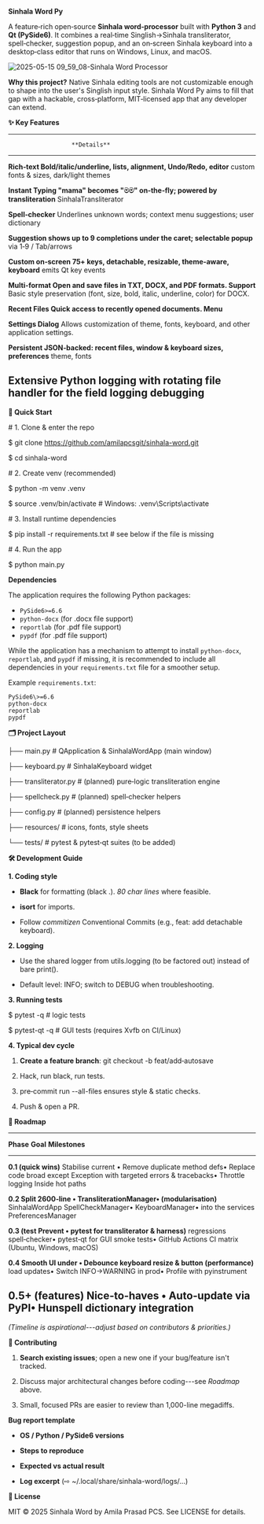**Sinhala Word Py**

A feature‑rich open‑source **Sinhala word‑processor** built with
**Python 3** and **Qt (PySide6)**. It combines a real‑time
Singlish→Sinhala transliterator, spell‑checker, suggestion popup, and an
on‑screen Sinhala keyboard into a desktop‑class editor that runs on
Windows, Linux, and macOS.

![2025-05-15 09_59_08-Sinhala Word Processor](https://github.com/user-attachments/assets/ade6a12b-c127-45bb-aa83-137c6eefb814)

**Why this project?** Native Sinhala editing tools are not customizable
enough to shape into the user's Singlish input style. Sinhala Word Py
aims to fill that gap with a hackable, cross‑platform, MIT‑licensed app
that any developer can extend.

**✨ Key Features**

  -------------------------------------------------------------------------
                      **Details**
  ------------------- -----------------------------------------------------
  **Rich‑text         Bold/italic/underline, lists, alignment, Undo/Redo,
  editor**            custom fonts & sizes, dark/light themes

  **Instant           Typing \"mama\" becomes \"මම\" on‑the‑fly; powered by
  transliteration**   SinhalaTransliterator

  **Spell‑checker**   Underlines unknown words; context menu suggestions;
                      user dictionary

  **Suggestion        shows up to 9 completions under the caret; selectable
  popup**             via 1‑9 / Tab/arrows

  **Custom on‑screen  75+ keys, detachable, resizable, theme‑aware,
  keyboard**          emits Qt key events

  **Multi-format      Open and save files in TXT, DOCX, and PDF formats.
  Support**           Basic style preservation (font, size, bold, italic,
                      underline, color) for DOCX.

  **Recent Files      Quick access to recently opened documents.
  Menu**

  **Settings Dialog** Allows customization of theme, fonts, keyboard, and
                      other application settings.

  **Persistent        JSON‑backed: recent files, window & keyboard sizes,
  preferences**       theme, fonts

  **Extensive         Python logging with rotating file handler for the field
  logging**           debugging
  -------------------------------------------------------------------------

**🚀 Quick Start**

\# 1. Clone & enter the repo

\$ git clone https://github.com/amilapcsgit/sinhala-word.git

\$ cd sinhala-word

\# 2. Create venv (recommended)

\$ python -m venv .venv

\$ source .venv/bin/activate \# Windows: .venv\\Scripts\\activate

\# 3. Install runtime dependencies

\$ pip install -r requirements.txt \# see below if the file is missing

\# 4. Run the app

\$ python main.py

**Dependencies**

The application requires the following Python packages:

*   `PySide6>=6.6`
*   `python-docx` (for .docx file support)
*   `reportlab` (for .pdf file support)
*   `pypdf` (for .pdf file support)

While the application has a mechanism to attempt to install `python-docx`, `reportlab`, and `pypdf` if missing, it is recommended to include all dependencies in your `requirements.txt` file for a smoother setup.

Example `requirements.txt`:
```
PySide6\>=6.6
python-docx
reportlab
pypdf
```

**🗂️ Project Layout**

├── main.py \# QApplication & SinhalaWordApp (main window)

├── keyboard.py \# SinhalaKeyboard widget

├── transliterator.py \# (planned) pure‑logic transliteration engine

├── spellcheck.py \# (planned) spell‑checker helpers

├── config.py \# (planned) persistence helpers

├── resources/ \# icons, fonts, style sheets

└── tests/ \# pytest & pytest‑qt suites (to be added)

**🛠️ Development Guide**

**1. Coding style**

-   **Black** for formatting (black .). *80 char lines* where feasible.

-   **isort** for imports.

-   Follow *commitizen* Conventional Commits (e.g., feat: add detachable
    keyboard).

**2. Logging**

-   Use the shared logger from utils.logging (to be factored out)
    instead of bare print().

-   Default level: INFO; switch to DEBUG when troubleshooting.

**3. Running tests**

\$ pytest -q \# logic tests

\$ pytest-qt -q \# GUI tests (requires Xvfb on CI/Linux)

**4. Typical dev cycle**

1.  **Create a feature branch**: git checkout -b feat/add‑autosave

2.  Hack, run black, run tests.

3.  pre‑commit run \--all-files ensures style & static checks.

4.  Push & open a PR.

**🧭 Roadmap**

  -------------------------------------------------------------------------------
  **Phase**            **Goal**          **Milestones**
  -------------------- ----------------- ----------------------------------------
  **0.1 (quick wins)** Stabilise current • Remove duplicate method defs• Replace
                       code              broad except Exception with targeted
                                         errors & tracebacks• Throttle logging
                                         Inside hot paths

  **0.2                Split 2600‑line   • TransliterationManager•
  (modularisation)**   SinhalaWordApp    SpellCheckManager• KeyboardManager•
                       into the services     PreferencesManager

  **0.3 (test          Prevent           • pytest for transliterator &
  harness)**           regressions       spell‑checker• pytest‑qt for GUI smoke
                                         tests• GitHub Actions CI matrix (Ubuntu,
                                         Windows, macOS)

  **0.4                Smooth UI under   • Debounce keyboard resize & button
  (performance)**      load              updates• Switch INFO→WARNING in prod•
                                         Profile with pyinstrument

  **0.5+ (features)**  Nice‑to‑haves     • Auto‑update via PyPI• Hunspell dictionary
                                         integration
  -------------------------------------------------------------------------------

*(Timeline is aspirational---adjust based on contributors &
priorities.)*

**🤝 Contributing**

1.  **Search existing issues**; open a new one if your bug/feature isn't
    tracked.

2.  Discuss major architectural changes before coding---see *Roadmap*
    above.

3.  Small, focused PRs are easier to review than 1,000-line megadiffs.

**Bug report template**

-   **OS / Python / PySide6 versions**

-   **Steps to reproduce**

-   **Expected vs actual result**

-   **Log excerpt** (⇨ \~/.local/share/sinhala-word/logs/...)

**📄 License**

MIT © 2025 Sinhala Word by Amila Prasad PCS. See LICENSE for details.
